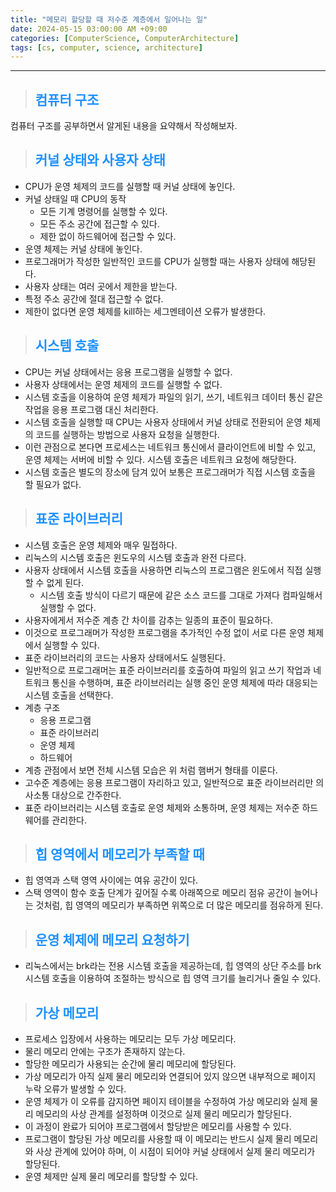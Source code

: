 ```yaml
---
title: "메모리 할당할 때 저수준 계층에서 일어나는 일"
date: 2024-05-15 03:00:00 AM +09:00
categories: [ComputerScience, ComputerArchitecture]
tags: [cs, computer, science, architecture]
---
```

***

>## <span style='color:#1E90FF'>컴퓨터 구조</span>
컴퓨터 구조를 공부하면서 알게된 내용을 요약해서 작성해보자. <br>

>## <span style='color:#1E90FF'>커널 상태와 사용자 상태</span>
- CPU가 운영 체제의 코드를 실행할 때 커널 상태에 놓인다. <br>
- 커널 상태일 때 CPU의 동작
    - 모든 기계 명령어를 실행할 수 있다.
    - 모든 주소 공간에 접근할 수 있다.
    - 제한 없이 하드웨어에 접근할 수 있다.
- 운영 체제는 커널 상태에 놓인다. <br>
- 프로그래머가 작성한 일반적인 코드를 CPU가 실행할 때는 사용자 상태에 해당된다. <br>
- 사용자 상태는 여러 곳에서 제한을 받는다. <br>
- 특정 주소 공간에 절대 접근할 수 없다. <br>
- 제한이 없다면 운영 체제를 kill하는 세그멘테이션 오류가 발생한다. <br>

>## <span style='color:#1E90FF'>시스템 호출</span>
- CPU는 커널 상태에서는 응용 프로그램을 실행할 수 없다. <br>
- 사용자 상태에서는 운영 체제의 코드를 실행할 수 없다. <br>
- 시스템 호출을 이용하여 운영 체제가 파일의 읽기, 쓰기, 네트워크 데이터 통신 같은 작업을 응용 프로그램 대신 처리한다. <br>
- 시스템 호출을 실행할 때 CPU는 사용자 상태에서 커널 상태로 전환되어 운영 체제의 코드를 실행하는 방법으로 사용자 요청을 실행한다. <br>
- 이런 관점으로 본다면 프로세스는 네트워크 통신에서 클라이언트에 비할 수 있고, 운영 체제는 서버에 비할 수 있다. 시스템 호출은 네트워크 요청에 해당한다. <br>
- 시스템 호출은 별도의 장소에 담겨 있어 보통은 프로그래머가 직접 시스템 호출을 할 필요가 없다. <br>

>## <span style='color:#1E90FF'>표준 라이브러리</span>
- 시스템 호출은 운영 체제와 매우 밀접하다. <br>
- 리눅스의 시스템 호출은 윈도우의 시스템 호출과 완전 다르다. <br>
- 사용자 상태에서 시스템 호출을 사용하면 리눅스의 프로그램은 윈도에서 직접 실행할 수 없게 된다.
    - 시스템 호출 방식이 다르기 때문에 같은 소스 코드를 그대로 가져다 컴파일해서 실행할 수 없다.
- 사용자에게서 저수준 계층 간 차이를 감추는 일종의 표준이 필요하다. <br>
- 이것으로 프로그래머가 작성한 프로그램을 추가적인 수정 없이 서로 다른 운영 체제에서 실행할 수 있다. <br>
- 표준 라이브러리의 코드는 사용자 상태에서도 실행된다. <br>
- 일반적으로 프로그래머는 표준 라이브러리를 호출하여 파일의 읽고 쓰기 작업과 네트워크 통신을 수행하며, 표준 라이브러리는 실행 중인 운영 체제에 따라 대응되는 시스템 호출을 선택한다. <br>
- 계층 구조
    - 응용 프로그램
    - 표준 라이브러리
    - 운영 체제
    - 하드웨어
- 계층 관점에서 보면 전체 시스템 모습은 위 처럼 햄버거 형태를 이룬다. <br>
- 고수준 계층에는 응용 프로그램이 자리하고 있고, 일반적으로 표준 라이브러리만 의사소통 대상으로 간주한다. <br>
- 표준 라이브러리는 시스템 호출로 운영 체제와 소통하며, 운영 체제는 저수준 하드웨어를 관리한다. <br>

>## <span style='color:#1E90FF'>힙 영역에서 메모리가 부족할 때</span>
- 힙 영역과 스택 영역 사이에는 여유 공간이 있다. <br>
- 스택 영역이 함수 호출 단계가 깊어질 수록 아래쪽으로 메모리 점유 공간이 늘어나는 것처럼, 힙 영역의 메모리가 부족하면 위쪽으로 더 많은 메모리를 점유하게 된다. <br>

>## <span style='color:#1E90FF'>운영 체제에 메모리 요청하기</span>
- 리눅스에서는 brk라는 전용 시스템 호출을 제공하는데, 힙 영역의 상단 주소를 brk 시스템 호출을 이용하여 조절하는 방식으로 힙 영역 크기를 늘리거나 줄일 수 있다. <br>

>## <span style='color:#1E90FF'>가상 메모리</span>
- 프로세스 입장에서 사용하는 메모리는 모두 가상 메모리다. <br>
- 물리 메모리 안에는 구조가 존재하지 않는다. <br>
- 할당한 메모리가 사용되는 순간에 물리 메모리에 할당된다. <br>
- 가상 메모리가 아직 실제 물리 메모리와 연결되어 있지 않으면 내부적으로 페이지 누락 오류가 발생할 수 있다. <br>
- 운영 체제가 이 오류를 감지하면 페이지 테이블을 수정하여 가상 메모리와 실제 물리 메모리의 사상 관계를 설정하며 이것으로 실제 물리 메모리가 할당된다. <br>
- 이 과정이 완료가 되어야 프로그램에서 할당받은 메모리를 사용할 수 있다. <br>
- 프로그램이 할당된 가상 메모리를 사용할 때 이 메모리는 반드시 실제 물리 메모리와 사상 관계에 있어야 하며, 이 시점이 되어야 커널 상태에서 실제 물리 메모리가 할당된다. <br>
- 운영 체제만 실제 물리 메모리를 할당할 수 있다. <br>